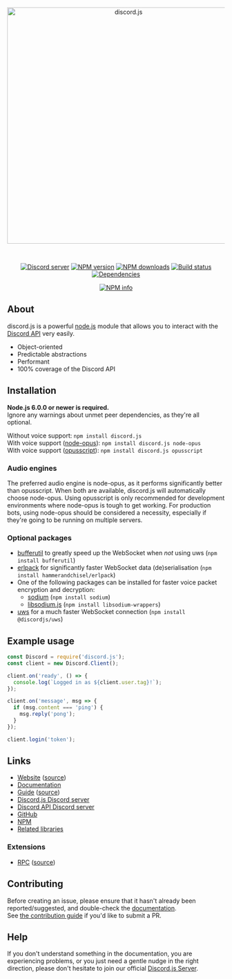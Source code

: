 <div align="center">
  <br />
  <p>
    <a href="https://discord.js.org"><img src="https://discord.js.org/static/logo.svg" width="546" alt="discord.js" /></a>
  </p>
  <br />
  <p>
    <a href="https://discord.gg/bRCvFy9"><img src="https://discord.com/api/guilds/222078108977594368/embed.png" alt="Discord server" /></a>
    <a href="https://www.npmjs.com/package/discord.js"><img src="https://img.shields.io/npm/v/discord.js.svg?maxAge=3600" alt="NPM version" /></a>
    <a href="https://www.npmjs.com/package/discord.js"><img src="https://img.shields.io/npm/dt/discord.js.svg?maxAge=3600" alt="NPM downloads" /></a>
    <a href="https://travis-ci.org/discordjs/discord.js"><img src="https://travis-ci.org/discordjs/discord.js.svg" alt="Build status" /></a>
    <a href="https://david-dm.org/discordjs/discord.js"><img src="https://img.shields.io/david/discordjs/discord.js.svg?maxAge=3600" alt="Dependencies" /></a>
  </p>
  <p>
    <a href="https://nodei.co/npm/discord.js/"><img src="https://nodei.co/npm/discord.js.png?downloads=true&stars=true" alt="NPM info" /></a>
  </p>
</div>

## About
discord.js is a powerful [node.js](https://nodejs.org) module that allows you to interact with the
[Discord API](https://discord.com/developers/docs/intro) very easily.

- Object-oriented
- Predictable abstractions
- Performant
- 100% coverage of the Discord API

## Installation
**Node.js 6.0.0 or newer is required.**  
Ignore any warnings about unmet peer dependencies, as they're all optional.

Without voice support: `npm install discord.js`  
With voice support ([node-opus](https://www.npmjs.com/package/node-opus)): `npm install discord.js node-opus`  
With voice support ([opusscript](https://www.npmjs.com/package/opusscript)): `npm install discord.js opusscript`

### Audio engines
The preferred audio engine is node-opus, as it performs significantly better than opusscript. When both are available, discord.js will automatically choose node-opus.
Using opusscript is only recommended for development environments where node-opus is tough to get working.
For production bots, using node-opus should be considered a necessity, especially if they're going to be running on multiple servers.

### Optional packages
- [bufferutil](https://www.npmjs.com/package/bufferutil) to greatly speed up the WebSocket when *not* using uws (`npm install bufferutil`)
- [erlpack](https://github.com/hammerandchisel/erlpack) for significantly faster WebSocket data (de)serialisation (`npm install hammerandchisel/erlpack`)
- One of the following packages can be installed for faster voice packet encryption and decryption:
    - [sodium](https://www.npmjs.com/package/sodium) (`npm install sodium`)
    - [libsodium.js](https://www.npmjs.com/package/libsodium-wrappers) (`npm install libsodium-wrappers`)
- [uws](https://www.npmjs.com/package/@discordjs/uws) for a much faster WebSocket connection (`npm install @discordjs/uws`)

## Example usage
```js
const Discord = require('discord.js');
const client = new Discord.Client();

client.on('ready', () => {
  console.log(`Logged in as ${client.user.tag}!`);
});

client.on('message', msg => {
  if (msg.content === 'ping') {
    msg.reply('pong');
  }
});

client.login('token');
```

## Links
* [Website](https://discord.js.org/) ([source](https://github.com/discordjs/website))
* [Documentation](https://discord.js.org/#/docs)
* [Guide](https://discordjs.guide/) ([source](https://github.com/discordjs/guide))
* [Discord.js Discord server](https://discord.gg/bRCvFy9)
* [Discord API Discord server](https://discord.gg/discord-api)
* [GitHub](https://github.com/discordjs/discord.js)
* [NPM](https://www.npmjs.com/package/discord.js)
* [Related libraries](https://discordapi.com/unofficial/libs.html)

### Extensions
* [RPC](https://www.npmjs.com/package/discord-rpc) ([source](https://github.com/discordjs/RPC))

## Contributing
Before creating an issue, please ensure that it hasn't already been reported/suggested, and double-check the
[documentation](https://discord.js.org/#/docs).  
See [the contribution guide](https://github.com/discordjs/discord.js/blob/master/.github/CONTRIBUTING.md) if you'd like to submit a PR.

## Help
If you don't understand something in the documentation, you are experiencing problems, or you just need a gentle
nudge in the right direction, please don't hesitate to join our official [Discord.js Server](https://discord.gg/bRCvFy9).
